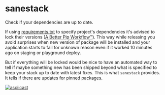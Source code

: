 # sanestack
Check if your dependencies are up to date.

If using [requirements.txt](https://pip.readthedocs.org/en/latest/user_guide/#requirements-files) to specify project's dependencies it's advised to lock their versions ([A Better Pip Workflow™](http://www.kennethreitz.org/essays/a-better-pip-workflow)). This way while releasing you avoid surprises when new version of package will be installed and your application starts to fail for unknown reason even if it worked 10 minutes ago on staging or playground deploy.

But if everything will be locked would be nice to have an automated way to tell if maybe something new has been shipped beyond what is specified to keep your stack up to date with latest fixes. This is what `sanestack` provides. It tells if there are updates for pinned packages.

[![asciicast](https://asciinema.org/a/d59w0r2aar7s1xn9s0ta7uu7y.png)](https://asciinema.org/a/d59w0r2aar7s1xn9s0ta7uu7y)
